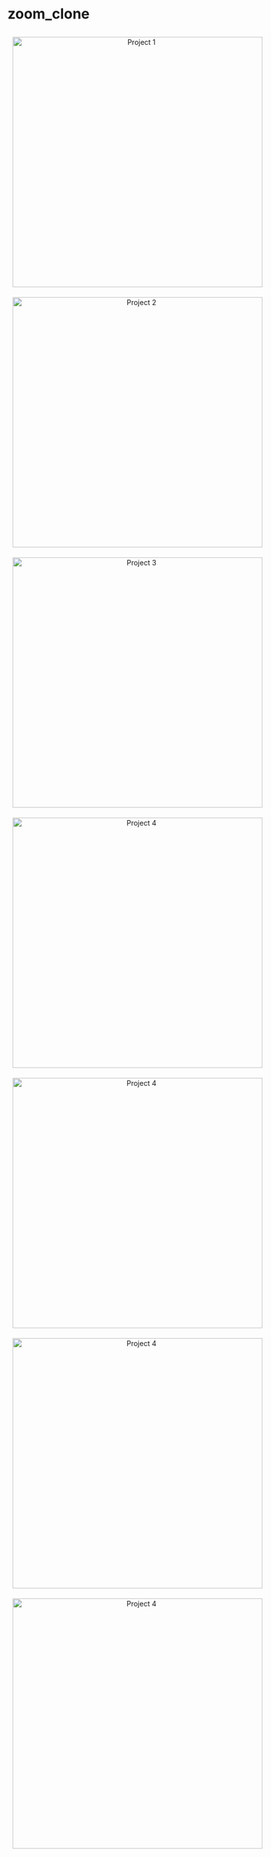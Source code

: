 # zoom_clone

<div align="center">
    <img src="assets/images/9bfd3f233f0 (8).png" alt="Project 1" width="500" style="margin: 10px;">
    <img src="assets/images/9bfd3f233f0 (9).png" alt="Project 2" width="500" style="margin: 10px;">
    <img src="assets/images/9bfd3f233f0 (10).png" alt="Project 3" width="500" style="margin: 10px;">
    <img src="assets/images/9bfd3f233f0 (11).png" alt="Project 4" width="500" style="margin: 10px;">
    <img src="assets/images/9bfd3f233f0 (12).png" alt="Project 4" width="500" style="margin: 10px;">
    <img src="assets/images/9bfd3f233f0 (13).png" alt="Project 4" width="500" style="margin: 10px;">
    <img src="assets/images/9bfd3f233f0 (14).png" alt="Project 4" width="500" style="margin: 10px;">

</div>
